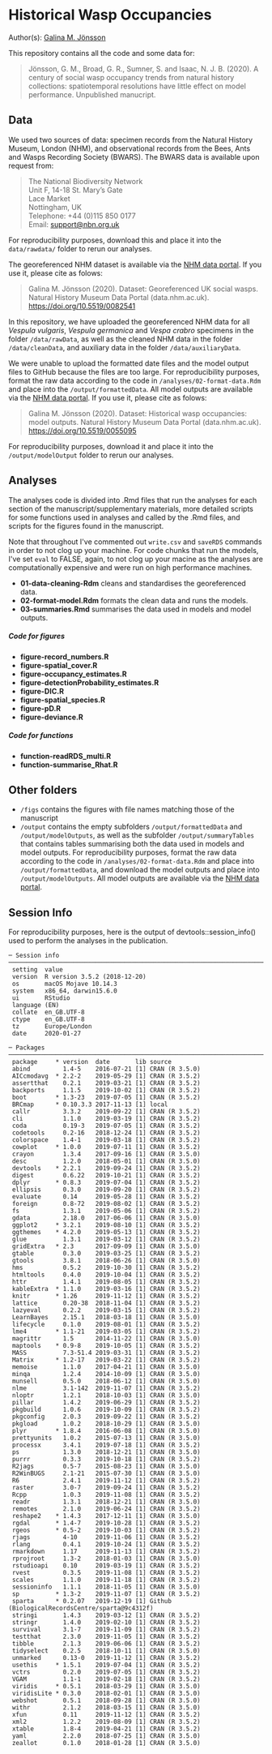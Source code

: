 # Historical Wasp Occupancies

Author(s): [Galina M. Jönsson](https://github.com/galinajonsson)

This repository contains all the code and some data for:

>Jönsson, G. M., Broad, G. R., Sumner, S. and Isaac, N. J. B. (2020). A century of social wasp occupancy trends from natural history collections: spatiotemporal resolutions have little effect on model performance.  Unpublished manucript. 


## Data
We used two sources of data: specimen records from the Natural History Museum, London (NHM), and observational records from the Bees, Ants and Wasps Recording Society (BWARS). The BWARS data is available upon request from:
>The National Biodiversity Network  
Unit F, 14-18 St. Mary’s Gate  
Lace Market  
Nottingham, UK  
Telephone: +44 (0)115 850 0177  
Email: support@nbn.org.uk  

For reproducibility purposes, download this and place it into the `data/rawdata/` folder to rerun our analyses. 

The georeferenced NHM dataset is available via the [NHM data portal](https://data.nhm.ac.uk/dataset/georeferenced-uk-social-wasps). If you use it, please cite as folows: 
> Galina M. Jönsson (2020). Dataset: Georeferenced UK social wasps. Natural History Museum Data Portal (data.nhm.ac.uk). https://doi.org/10.5519/0082541

In this repository, we have uploaded the georeferenced NHM data for all *Vespula vulgaris*, *Vespula germanica* and *Vespa crabro* specimens in the folder `/data/rawData`, as well as the cleaned NHM data in the folder `/data/cleanData`, and auxiliary data in the folder `/data/auxiliaryData`.

We were unable to upload the formatted date files and the model output files to GitHub because the files are too large. For reproducibility purposes, format the raw data according to the code in `/analyses/02-format-data.Rdm` and place into the `/output/formattedData`. All model outputs are available via the [NHM data portal](https://data.nhm.ac.uk/dataset/historical-wasp-occupancies-model-outputs). If you use it, please cite as folows: 
> Galina M. Jönsson (2020). Dataset: Historical wasp occupancies: model outputs. Natural History Museum Data Portal (data.nhm.ac.uk). https://doi.org/10.5519/0055095

For reproducibility purposes, download it and place it into the `/output/modelOutput` folder to rerun our analyses. 

## Analyses
The analyses code is divided into .Rmd files that run the analyses for each section of the manuscript/supplementary materials, more detailed scripts for some functions used in analyses and called by the .Rmd files, and scripts for the figures found in the manuscript.

Note that throughout I've commented out `write.csv` and `saveRDS` commands in order to not clog up your machine. For code chunks that run the models, I've set `eval` to FALSE, again, to not clog up your macine as the analyses are computationally expensive and were run on high performance machines.

* __01-data-cleaning-Rdm__ cleans and standardises the georeferenced data.
* __02-format-model.Rdm__ formats the clean data and runs the models.
* __03-summaries.Rmd__ summarises the data used in models and model outputs.

##### Code for figures

* __figure-record_numbers.R__
* __figure-spatial_cover.R__
* __figure-occupancy_estimates.R__
* __figure-detectionProbability_estimates.R__
* __figure-DIC.R__
* __figure-spatial_species.R__
* __figure-pD.R__
* __figure-deviance.R__



##### Code for functions

* __function-readRDS_multi.R__
* __function-summarise_Rhat.R__


## Other folders

* `/figs` contains the figures with file names matching those of the manuscript
* `/output` contains the empty subfolders `/output/formattedData` and `/output/modelOutputs`, as well as the subfolder `/output/summaryTables` that contains tables summarising both the data used in models and model outputs. For reproducibility purposes, format the raw data according to the code in `/analyses/02-format-data.Rdm` and place into `/output/formattedData`, and download the model outputs and place into `/output/modelOutputs`. All model outputs are available via the [NHM data portal](https://data.nhm.ac.uk/dataset/historical-wasp-occupancies-model-outputs). 


## Session Info
For reproducibility purposes, here is the output of devtools::session_info() used to perform the analyses in the publication.
```
─ Session info ───────────────────────────────────────────────────────────────────────────────
 setting  value                       
 version  R version 3.5.2 (2018-12-20)
 os       macOS Mojave 10.14.3        
 system   x86_64, darwin15.6.0        
 ui       RStudio                     
 language (EN)                        
 collate  en_GB.UTF-8                 
 ctype    en_GB.UTF-8                 
 tz       Europe/London               
 date     2020-01-27                  

─ Packages ───────────────────────────────────────────────────────────────────────────────────
 package     * version  date       lib source                                         
 abind         1.4-5    2016-07-21 [1] CRAN (R 3.5.0)                                 
 AICcmodavg  * 2.2-2    2019-05-29 [1] CRAN (R 3.5.2)                                 
 assertthat    0.2.1    2019-03-21 [1] CRAN (R 3.5.2)                                 
 backports     1.1.5    2019-10-02 [1] CRAN (R 3.5.2)                                 
 boot        * 1.3-23   2019-07-05 [1] CRAN (R 3.5.2)                                 
 BRCmap      * 0.10.3.3 2017-11-13 [1] local                                          
 callr         3.3.2    2019-09-22 [1] CRAN (R 3.5.2)                                 
 cli           1.1.0    2019-03-19 [1] CRAN (R 3.5.2)                                 
 coda          0.19-3   2019-07-05 [1] CRAN (R 3.5.2)                                 
 codetools     0.2-16   2018-12-24 [1] CRAN (R 3.5.2)                                 
 colorspace    1.4-1    2019-03-18 [1] CRAN (R 3.5.2)                                 
 cowplot     * 1.0.0    2019-07-11 [1] CRAN (R 3.5.2)                                 
 crayon        1.3.4    2017-09-16 [1] CRAN (R 3.5.0)                                 
 desc          1.2.0    2018-05-01 [1] CRAN (R 3.5.0)                                 
 devtools    * 2.2.1    2019-09-24 [1] CRAN (R 3.5.2)                                 
 digest        0.6.22   2019-10-21 [1] CRAN (R 3.5.2)                                 
 dplyr       * 0.8.3    2019-07-04 [1] CRAN (R 3.5.2)                                 
 ellipsis      0.3.0    2019-09-20 [1] CRAN (R 3.5.2)                                 
 evaluate      0.14     2019-05-28 [1] CRAN (R 3.5.2)                                 
 foreign       0.8-72   2019-08-02 [1] CRAN (R 3.5.2)                                 
 fs            1.3.1    2019-05-06 [1] CRAN (R 3.5.2)                                 
 gdata         2.18.0   2017-06-06 [1] CRAN (R 3.5.0)                                 
 ggplot2     * 3.2.1    2019-08-10 [1] CRAN (R 3.5.2)                                 
 ggthemes    * 4.2.0    2019-05-13 [1] CRAN (R 3.5.2)                                 
 glue          1.3.1    2019-03-12 [1] CRAN (R 3.5.2)                                 
 gridExtra   * 2.3      2017-09-09 [1] CRAN (R 3.5.0)                                 
 gtable        0.3.0    2019-03-25 [1] CRAN (R 3.5.2)                                 
 gtools        3.8.1    2018-06-26 [1] CRAN (R 3.5.0)                                 
 hms           0.5.2    2019-10-30 [1] CRAN (R 3.5.2)                                 
 htmltools     0.4.0    2019-10-04 [1] CRAN (R 3.5.2)                                 
 httr          1.4.1    2019-08-05 [1] CRAN (R 3.5.2)                                 
 kableExtra  * 1.1.0    2019-03-16 [1] CRAN (R 3.5.2)                                 
 knitr       * 1.26     2019-11-12 [1] CRAN (R 3.5.2)                                 
 lattice       0.20-38  2018-11-04 [1] CRAN (R 3.5.2)                                 
 lazyeval      0.2.2    2019-03-15 [1] CRAN (R 3.5.2)                                 
 LearnBayes    2.15.1   2018-03-18 [1] CRAN (R 3.5.0)                                 
 lifecycle     0.1.0    2019-08-01 [1] CRAN (R 3.5.2)                                 
 lme4        * 1.1-21   2019-03-05 [1] CRAN (R 3.5.2)                                 
 magrittr      1.5      2014-11-22 [1] CRAN (R 3.5.0)                                 
 maptools    * 0.9-8    2019-10-05 [1] CRAN (R 3.5.2)                                 
 MASS          7.3-51.4 2019-03-31 [1] CRAN (R 3.5.2)                                 
 Matrix      * 1.2-17   2019-03-22 [1] CRAN (R 3.5.2)                                 
 memoise       1.1.0    2017-04-21 [1] CRAN (R 3.5.0)                                 
 minqa         1.2.4    2014-10-09 [1] CRAN (R 3.5.0)                                 
 munsell       0.5.0    2018-06-12 [1] CRAN (R 3.5.0)                                 
 nlme          3.1-142  2019-11-07 [1] CRAN (R 3.5.2)                                 
 nloptr        1.2.1    2018-10-03 [1] CRAN (R 3.5.0)                                 
 pillar        1.4.2    2019-06-29 [1] CRAN (R 3.5.2)                                 
 pkgbuild      1.0.6    2019-10-09 [1] CRAN (R 3.5.2)                                 
 pkgconfig     2.0.3    2019-09-22 [1] CRAN (R 3.5.2)                                 
 pkgload       1.0.2    2018-10-29 [1] CRAN (R 3.5.0)                                 
 plyr        * 1.8.4    2016-06-08 [1] CRAN (R 3.5.0)                                 
 prettyunits   1.0.2    2015-07-13 [1] CRAN (R 3.5.0)                                 
 processx      3.4.1    2019-07-18 [1] CRAN (R 3.5.2)                                 
 ps            1.3.0    2018-12-21 [1] CRAN (R 3.5.0)                                 
 purrr         0.3.3    2019-10-18 [1] CRAN (R 3.5.2)                                 
 R2jags        0.5-7    2015-08-23 [1] CRAN (R 3.5.0)                                 
 R2WinBUGS     2.1-21   2015-07-30 [1] CRAN (R 3.5.0)                                 
 R6            2.4.1    2019-11-12 [1] CRAN (R 3.5.2)                                 
 raster        3.0-7    2019-09-24 [1] CRAN (R 3.5.2)                                 
 Rcpp          1.0.3    2019-11-08 [1] CRAN (R 3.5.2)                                 
 readr         1.3.1    2018-12-21 [1] CRAN (R 3.5.0)                                 
 remotes       2.1.0    2019-06-24 [1] CRAN (R 3.5.2)                                 
 reshape2    * 1.4.3    2017-12-11 [1] CRAN (R 3.5.0)                                 
 rgdal       * 1.4-7    2019-10-28 [1] CRAN (R 3.5.2)                                 
 rgeos       * 0.5-2    2019-10-03 [1] CRAN (R 3.5.2)                                 
 rjags         4-10     2019-11-06 [1] CRAN (R 3.5.2)                                 
 rlang         0.4.1    2019-10-24 [1] CRAN (R 3.5.2)                                 
 rmarkdown     1.17     2019-11-13 [1] CRAN (R 3.5.2)                                 
 rprojroot     1.3-2    2018-01-03 [1] CRAN (R 3.5.0)                                 
 rstudioapi    0.10     2019-03-19 [1] CRAN (R 3.5.2)                                 
 rvest         0.3.5    2019-11-08 [1] CRAN (R 3.5.2)                                 
 scales        1.1.0    2019-11-18 [1] CRAN (R 3.5.2)                                 
 sessioninfo   1.1.1    2018-11-05 [1] CRAN (R 3.5.0)                                 
 sp          * 1.3-2    2019-11-07 [1] CRAN (R 3.5.2)                                 
 sparta      * 0.2.07   2019-12-19 [1] Github (BiologicalRecordsCentre/sparta@9c4312f)
 stringi       1.4.3    2019-03-12 [1] CRAN (R 3.5.2)                                 
 stringr       1.4.0    2019-02-10 [1] CRAN (R 3.5.2)                                 
 survival      3.1-7    2019-11-09 [1] CRAN (R 3.5.2)                                 
 testthat      2.3.0    2019-11-05 [1] CRAN (R 3.5.2)                                 
 tibble        2.1.3    2019-06-06 [1] CRAN (R 3.5.2)                                 
 tidyselect    0.2.5    2018-10-11 [1] CRAN (R 3.5.0)                                 
 unmarked      0.13-0   2019-11-12 [1] CRAN (R 3.5.2)                                 
 usethis     * 1.5.1    2019-07-04 [1] CRAN (R 3.5.2)                                 
 vctrs         0.2.0    2019-07-05 [1] CRAN (R 3.5.2)                                 
 VGAM          1.1-1    2019-02-18 [1] CRAN (R 3.5.2)                                 
 viridis     * 0.5.1    2018-03-29 [1] CRAN (R 3.5.0)                                 
 viridisLite * 0.3.0    2018-02-01 [1] CRAN (R 3.5.0)                                 
 webshot       0.5.1    2018-09-28 [1] CRAN (R 3.5.0)                                 
 withr         2.1.2    2018-03-15 [1] CRAN (R 3.5.0)                                 
 xfun          0.11     2019-11-12 [1] CRAN (R 3.5.2)                                 
 xml2          1.2.2    2019-08-09 [1] CRAN (R 3.5.2)                                 
 xtable        1.8-4    2019-04-21 [1] CRAN (R 3.5.2)                                 
 yaml          2.2.0    2018-07-25 [1] CRAN (R 3.5.0)                                 
 zeallot       0.1.0    2018-01-28 [1] CRAN (R 3.5.0) 
 ```
